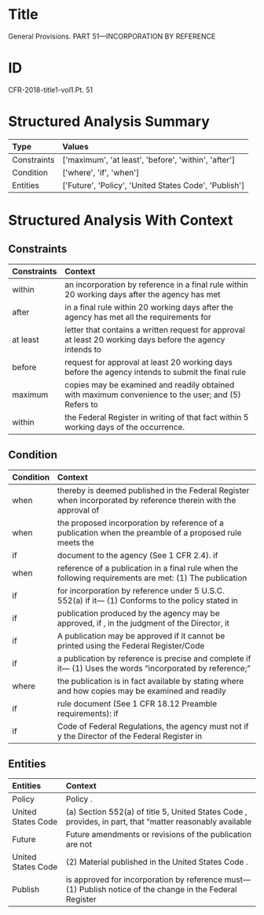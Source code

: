 # Title

 General Provisions. PART 51—INCORPORATION BY REFERENCE


# ID

 CFR-2018-title1-vol1.Pt. 51


# Structured Analysis Summary

| Type        | Values                                                |
|:------------|:------------------------------------------------------|
| Constraints | ['maximum', 'at least', 'before', 'within', 'after']  |
| Condition   | ['where', 'if', 'when']                               |
| Entities    | ['Future', 'Policy', 'United States Code', 'Publish'] |


# Structured Analysis With Context

 


## Constraints

| Constraints   | Context                                                                                                   |
|:--------------|:----------------------------------------------------------------------------------------------------------|
| within        | an incorporation by reference in a final rule within 20 working days after the agency has met             |
| after         | in a final rule within 20 working days after the agency has met all the requirements for                  |
| at least      | letter that contains a written request for approval at least 20 working days before the agency intends to |
| before        | request for approval at least 20 working days before the agency intends to submit the final rule          |
| maximum       | copies may be examined and readily obtained with maximum convenience to the user; and (5) Refers to       |
| within        | the Federal Register in writing of that fact within  5 working days of the occurrence.                    |


## Condition

| Condition   | Context                                                                                                                     |
|:------------|:----------------------------------------------------------------------------------------------------------------------------|
| when        | thereby is deemed published in the Federal Register when incorporated by reference therein with the approval of             |
| when        | the proposed incorporation by reference of a publication when the preamble of a proposed rule meets the                     |
| if          | document to the agency (See 1 CFR 2.4). if                                                                                  |
| when        | reference of a publication in a final rule when the following requirements are met: (1) The publication                     |
| if          | for incorporation by reference under 5 U.S.C. 552(a) if it&#8212; (1) Conforms to the policy stated in                      |
| if          | publication produced by the agency may be approved, if , in the judgment of the Director, it                                |
| if          | A publication may be approved  if it cannot be printed using the Federal Register/Code                                      |
| if          | a publication by reference is precise and complete if it&#8212; (1) Uses the words &#8220;incorporated by reference;&#8221; |
| where       | the publication is in fact available by stating where and how copies may be examined and readily                            |
| if          | rule document (See 1 CFR 18.12 Preamble requirements): if                                                                   |
| if          | Code of Federal Regulations, the agency must not if y the Director of the Federal Register in                               |


## Entities

| Entities           | Context                                                                                                         |
|:-------------------|:----------------------------------------------------------------------------------------------------------------|
| Policy             | Policy .                                                                                                        |
| United States Code | (a) Section 552(a) of title 5,  United States Code , provides, in part, that &#8220;matter reasonably available |
| Future             | Future amendments or revisions of the publication are not                                                       |
| United States Code | (2) Material published in the  United States Code .                                                             |
| Publish            | is approved for incorporation by reference must&#8212; (1) Publish notice of the change in the Federal Register |



